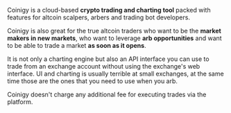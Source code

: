 Coinigy is a cloud-based **crypto trading and charting tool** packed with features for altcoin scalpers, arbers and trading bot developers.

Coinigy is also great for the true altcoin traders who want to be the **market makers in new markets**, who want to leverage **arb opportunities** and want to be able to trade a market **as soon as it opens**.

It is not only a charting engine but also an API interface you can use to trade from an exchange account without using the exchange's web interface. UI and charting is usually terrible at small exchanges, at the same time those are the ones that you need to use when you arb.

Coinigy doesn't charge any additional fee for executing trades via the platform.
